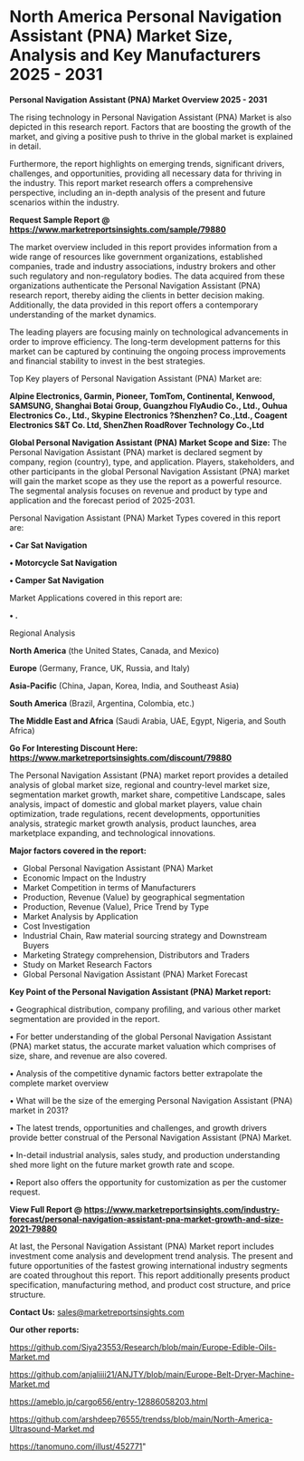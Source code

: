 # North America Personal Navigation Assistant (PNA) Market Size, Analysis and Key Manufacturers 2025 - 2031

<Strong> Personal Navigation Assistant (PNA) Market Overview 2025 - 2031</strong>

The rising technology in Personal Navigation Assistant (PNA) Market is also depicted in this research report. Factors that are boosting the growth of the market, and giving a positive push to thrive in the global market is explained in detail.

Furthermore, the report highlights on emerging trends, significant drivers, challenges, and opportunities, providing all necessary data for thriving in the industry. This report market research offers a comprehensive perspective, including an in-depth analysis of the present and future scenarios within the industry.

<strong>Request Sample Report @ <a href=https://www.marketreportsinsights.com/sample/79880>https://www.marketreportsinsights.com/sample/79880</a></strong>

The market overview included in this report provides information from a wide range of resources like government organizations, established companies, trade and industry associations, industry brokers and other such regulatory and non-regulatory bodies. The data acquired from these organizations authenticate the Personal Navigation Assistant (PNA) research report, thereby aiding the clients in better decision making. Additionally, the data provided in this report offers a contemporary understanding of the market dynamics.

The leading players are focusing mainly on technological advancements in order to improve efficiency. The long-term development patterns for this market can be captured by continuing the ongoing process improvements and financial stability to invest in the best strategies.

Top Key players of Personal Navigation Assistant (PNA) Market are:

<strong>Alpine Electronics, Garmin, Pioneer, TomTom, Continental, Kenwood, SAMSUNG, Shanghai Botai Group, Guangzhou FlyAudio Co., Ltd., Ouhua Electronics Co., Ltd., Skypine Electronics ?Shenzhen? Co.,Ltd., Coagent Electronics S&T Co. Ltd, ShenZhen RoadRover Technology Co.,Ltd</strong>

<strong><b>Global Personal Navigation Assistant (PNA) Market Scope and Size:</b></strong>
The Personal Navigation Assistant (PNA) market is declared segment by company, region (country), type, and application. Players, stakeholders, and other participants in the global Personal Navigation Assistant (PNA) market will gain the market scope as they use the report as a powerful resource. The segmental analysis focuses on revenue and product by type and application and the forecast period of 2025-2031.

Personal Navigation Assistant (PNA) Market Types covered in this report are:

<strong>• Car Sat Navigation

• Motorcycle Sat Navigation

• Camper Sat Navigation</strong>

Market Applications covered in this report are:

<strong>• .</strong> 

Regional Analysis

<strong>North America</strong> (the United States, Canada, and Mexico)

<strong>Europe</strong> (Germany, France, UK, Russia, and Italy)

<strong>Asia-Pacific</strong> (China, Japan, Korea, India, and Southeast Asia)

<strong>South America</strong> (Brazil, Argentina, Colombia, etc.)

<strong>The Middle East and Africa</strong> (Saudi Arabia, UAE, Egypt, Nigeria, and South Africa)

<strong>Go For Interesting Discount Here: <a href=https://www.marketreportsinsights.com/discount/79880>https://www.marketreportsinsights.com/discount/79880</a></strong>

The Personal Navigation Assistant (PNA) market report provides a detailed analysis of global market size, regional and country-level market size, segmentation market growth, market share, competitive Landscape, sales analysis, impact of domestic and global market players, value chain optimization, trade regulations, recent developments, opportunities analysis, strategic market growth analysis, product launches, area marketplace expanding, and technological innovations.

<strong><b>Major factors covered in the report:</b></strong>
<ul>
  <li>Global Personal Navigation Assistant (PNA) Market </li>
  <li>Economic Impact on the Industry</li>
  <li>Market Competition in terms of Manufacturers</li>
  <li>Production, Revenue (Value) by geographical segmentation</li>
  <li>Production, Revenue (Value), Price Trend by Type</li>
  <li>Market Analysis by Application</li>
  <li>Cost Investigation</li>
  <li>Industrial Chain, Raw material sourcing strategy and Downstream Buyers</li>
  <li>Marketing Strategy comprehension, Distributors and Traders</li>
  <li>Study on Market Research Factors</li>
  <li>Global Personal Navigation Assistant (PNA) Market Forecast</li>
</ul>

<strong><b>Key Point of the Personal Navigation Assistant (PNA) Market report:</b></strong>

• Geographical distribution, company profiling, and various other market segmentation are provided in the report.

• For better understanding of the global Personal Navigation Assistant (PNA) market status, the accurate market valuation which comprises of size, share, and revenue are also covered.

• Analysis of the competitive dynamic factors better extrapolate the complete market overview

• What will be the size of the emerging Personal Navigation Assistant (PNA) market in 2031?

• The latest trends, opportunities and challenges, and growth drivers provide better construal of the Personal Navigation Assistant (PNA) Market.

• In-detail industrial analysis, sales study, and production understanding shed more light on the future market growth rate and scope.

• Report also offers the opportunity for customization as per the customer request.

<strong><b>View Full Report @ <a href=https://www.marketreportsinsights.com/industry-forecast/personal-navigation-assistant-pna-market-growth-and-size-2021-79880>https://www.marketreportsinsights.com/industry-forecast/personal-navigation-assistant-pna-market-growth-and-size-2021-79880</a></b></strong>


At last, the Personal Navigation Assistant (PNA) Market report includes investment come analysis and development trend analysis. The present and future opportunities of the fastest growing international industry segments are coated throughout this report. This report additionally presents product specification, manufacturing method, and product cost structure, and price structure.

<strong>Contact Us:</strong>
sales@marketreportsinsights.com

<strong>Our other reports:</strong>

<a href=https://github.com/Siya23553/Research/blob/main/Europe-Edible-Oils-Market.md>https://github.com/Siya23553/Research/blob/main/Europe-Edible-Oils-Market.md</a>

<a href=https://github.com/anjaliiii21/ANJTY/blob/main/Europe-Belt-Dryer-Machine-Market.md>https://github.com/anjaliiii21/ANJTY/blob/main/Europe-Belt-Dryer-Machine-Market.md</a>

<a href=https://ameblo.jp/cargo656/entry-12886058203.html>https://ameblo.jp/cargo656/entry-12886058203.html</a>

<a href=https://github.com/arshdeep76555/trendss/blob/main/North-America-Ultrasound-Market.md>https://github.com/arshdeep76555/trendss/blob/main/North-America-Ultrasound-Market.md</a>

<a href=https://tanomuno.com/illust/452771>https://tanomuno.com/illust/452771</a>"
